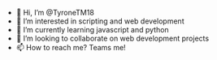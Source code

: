 - 👋 Hi, I’m @TyroneTM18
- 👀 I’m interested in scripting and web development
- 🌱 I’m currently learning javascript and python
- 💞️ I’m looking to collaborate on web development projects
- 📫 How to reach me? Teams me!


